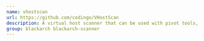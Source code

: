 ```yaml
---
name: vhostscan
url: https://github.com/codingo/VHostScan
description: A virtual host scanner that can be used with pivot tools, detect catch-all scenarios, aliases and dynamic default pages.
group: blackarch blackarch-scanner
---
```

